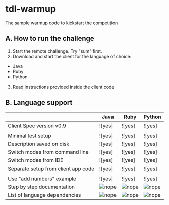 # tdl-warmup
The sample warmup code to kickstart the competition

## A. How to run the challenge

1. Start the remote challenge. Try "sum" first.
2. Download and start the client for the language of choice:
  * Java
  * Ruby
  * Python
3. Read instructions provided inside the client code


## B. Language support

[yeah]: https://upload.wikimedia.org/wikipedia/commons/5/50/Yes_Check_Circle.svg
[nope]: https://upload.wikimedia.org/wikipedia/commons/f/f5/No_Cross.svg

|                                     | Java   | Ruby   | Python |
| ----------------------------------- | ------ | ------ | ------ |
| Client Spec version v0.9            | ![yes] | ![yes] | ![yes] |
||
| Minimal test setup                  | ![yes] | ![yes] | ![yes] |
| Description saved on disk           | ![yes] | ![yes] | ![yes] |
| Switch modes from command line      | ![yes] | ![yes] | ![yes] |
| Switch modes from IDE               | ![yes] | ![yes] | ![yes] |
| Separate setup from client app code | ![yes] | ![yes] | ![yes] |
||
| Use "add numbers" example           | ![yes] | ![yes] | ![yes] |
| Step by step documentation          | ![nope]  | ![nope]  | ![nope]  |
| List of language dependencies       | ![nope]  | ![nope]  | ![nope]  |
